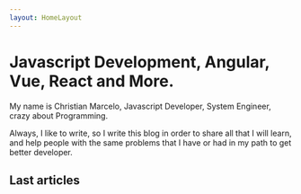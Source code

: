 ```yaml
---
layout: HomeLayout
---
```

# Javascript Development, Angular, Vue, React and More.


My name is Christian Marcelo, Javascript Developer, System Engineer, crazy about Programming.

Always, I like to write, so I write this blog in order to share all that I will learn, and help people with the same problems that I have or had in my path to get better developer. 

## Last articles
<RecentContent/>